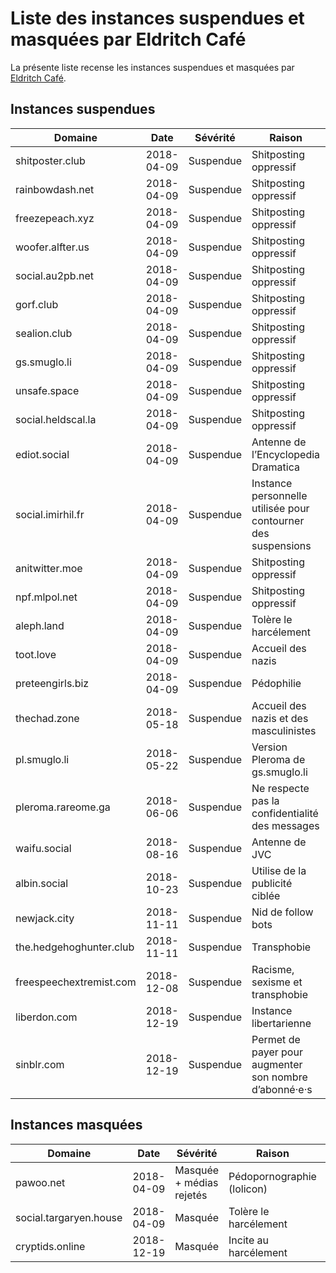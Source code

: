 # Liste des instances suspendues et masquées par Eldritch Café
La présente liste recense les instances suspendues et masquées par [Eldritch Café](https://eldritch.cafe/).

## Instances suspendues

| Domaine                 | Date       | Sévérité  | Raison                                                        | Plus d’informations                                |
| ----------------------- | ---------- | --------- | ------------------------------------------------------------- | -------------------------------------------------- |
| shitposter.club         | 2018-04-09 | Suspendue | Shitposting oppressif                                         | https://github.com/nolanlawson/blocked-on-mastodon |
| rainbowdash.net         | 2018-04-09 | Suspendue | Shitposting oppressif                                         | https://github.com/nolanlawson/blocked-on-mastodon |
| freezepeach.xyz         | 2018-04-09 | Suspendue | Shitposting oppressif                                         | https://github.com/nolanlawson/blocked-on-mastodon |
| woofer.alfter.us        | 2018-04-09 | Suspendue | Shitposting oppressif                                         | https://github.com/nolanlawson/blocked-on-mastodon |
| social.au2pb.net        | 2018-04-09 | Suspendue | Shitposting oppressif                                         | https://github.com/nolanlawson/blocked-on-mastodon |
| gorf.club               | 2018-04-09 | Suspendue | Shitposting oppressif                                         | https://github.com/nolanlawson/blocked-on-mastodon |
| sealion.club            | 2018-04-09 | Suspendue | Shitposting oppressif                                         | https://github.com/nolanlawson/blocked-on-mastodon |
| gs.smuglo.li            | 2018-04-09 | Suspendue | Shitposting oppressif                                         | https://github.com/nolanlawson/blocked-on-mastodon |
| unsafe.space            | 2018-04-09 | Suspendue | Shitposting oppressif                                         | https://github.com/nolanlawson/blocked-on-mastodon |
| social.heldscal.la      | 2018-04-09 | Suspendue | Shitposting oppressif                                         | https://github.com/nolanlawson/blocked-on-mastodon |
| ediot.social            | 2018-04-09 | Suspendue | Antenne de l’Encyclopedia Dramatica                           |                                                    |
| social.imirhil.fr       | 2018-04-09 | Suspendue | Instance personnelle utilisée pour contourner des suspensions |                                                    |
| anitwitter.moe          | 2018-04-09 | Suspendue | Shitposting oppressif                                         | https://anitwitter.moe/about/more                  |
| npf.mlpol.net           | 2018-04-09 | Suspendue | Shitposting oppressif                                         |                                                    |
| aleph.land              | 2018-04-09 | Suspendue | Tolère le harcélement                                         |                                                    |
| toot.love               | 2018-04-09 | Suspendue | Accueil des nazis                                             | https://ltch.fr/@Alda/98997706007765153            |
| preteengirls.biz        | 2018-04-09 | Suspendue | Pédophilie                                                    |                                                    |
| thechad.zone            | 2018-05-18 | Suspendue | Accueil des nazis et des masculinistes                        | https://eldritch.cafe/@Barmaid/100049722033511321  |
| pl.smuglo.li            | 2018-05-22 | Suspendue | Version Pleroma de gs.smuglo.li                               | https://eldritch.cafe/@Barmaid/100074692144857409  |
| pleroma.rareome.ga      | 2018-06-06 | Suspendue | Ne respecte pas la confidentialité des messages               | https://eldritch.cafe/@Barmaid/100160320770382788  |
| waifu.social            | 2018-08-16 | Suspendue | Antenne de JVC                                                | https://eldritch.cafe/@Barmaid/100561860716459031  |
| albin.social            | 2018-10-23 | Suspendue | Utilise de la publicité ciblée                                | https://eldritch.cafe/@Barmaid/100946850501504142  |
| newjack.city            | 2018-11-11 | Suspendue | Nid de follow bots                                            | https://eldritch.cafe/@Barmaid/101054370921837295  |
| the.hedgehoghunter.club | 2018-11-11 | Suspendue | Transphobie                                                   | https://eldritch.cafe/@Barmaid/101054513661104346  |
| freespeechextremist.com | 2018-12-08 | Suspendue | Racisme, sexisme et transphobie                               | https://eldritch.cafe/@Barmaid/101205707262885691  |
| liberdon.com            | 2018-12-19 | Suspendue | Instance libertarienne                                        | https://eldritch.cafe/@Barmaid/101269306630768746  |
| sinblr.com              | 2018-12-19 | Suspendue | Permet de payer pour augmenter son nombre d’abonné·e·s        | https://eldritch.cafe/@Barmaid/101269306630768746  |

## Instances masquées

| Domaine                | Date       | Sévérité                 | Raison                     | Plus d’informations                               |
| ---------------------- | ---------- | ------------------------ | -------------------------- | ------------------------------------------------- |
| pawoo.net              | 2018-04-09 | Masquée + médias rejetés | Pédopornographie (lolicon) |                                                   |
| social.targaryen.house | 2018-04-09 | Masquée                  | Tolère le harcélement      |                                                   |
| cryptids.online        | 2018-12-19 | Masquée                  | Incite au harcélement      | https://eldritch.cafe/@Barmaid/101269432833100493 |

